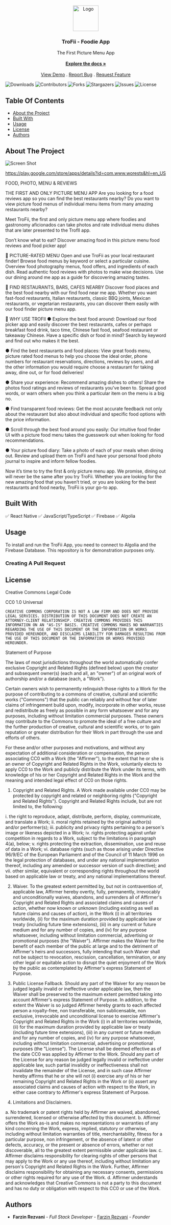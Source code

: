 <br/>
<p align="center">
  <a href="https://github.com/frezva2/TroFii">
    <img src="https://github.com/frezva2/TroFii/blob/main/assets/Icon_App_IOS2.png?raw=true" alt="Logo" width="80" height="80">
  </a>

  <h3 align="center">TroFii - Foodie App</h3>

  <p align="center">
    The First Picture Menu App
    <br/>
    <br/>
    <a href="https://github.com/frezva2/TroFii"><strong>Explore the docs »</strong></a>
    <br/>
    <br/>
    <a href="https://github.com/frezva2/TroFii">View Demo</a>
    .
    <a href="https://github.com/frezva2/TroFii/issues">Report Bug</a>
    .
    <a href="https://github.com/frezva2/TroFii/issues">Request Feature</a>
  </p>
</p>

![Downloads](https://img.shields.io/github/downloads/frezva2/TroFii/total) ![Contributors](https://img.shields.io/github/contributors/frezva2/TroFii?color=dark-green) ![Forks](https://img.shields.io/github/forks/frezva2/TroFii?style=social) ![Stargazers](https://img.shields.io/github/stars/frezva2/TroFii?style=social) ![Issues](https://img.shields.io/github/issues/frezva2/TroFii) ![License](https://img.shields.io/github/license/frezva2/TroFii) 

## Table Of Contents

* [About the Project](#about-the-project)
* [Built With](#built-with)
* [Usage](#usage)
* [License](#license)
* [Authors](#authors)

## About The Project

![Screen Shot](https://github.com/frezva2/TroFii/blob/main/assets/Feature%20Graphic.png?raw=true)

https://play.google.com/store/apps/details?id=com.www.worests&hl=en_US

FOOD, PHOTO, MENU & REVIEWS

THE FIRST AND ONLY PICTURE MENU APP
Are you looking for a food reviews app so you can find the best restaurants nearby?
Do you want to view picture food menus of individual menu items from many amazing restaurants nearby?

Meet TroFii, the first and only picture menu app where foodies and gastronomy aficionados can take photos and rate individual menu dishes that are later presented to the TrofII app.

Don’t know what to eat? Discover amazing food in this picture menu food reviews and food picker app!

📸 PICTURE-RATED MENU
Open and use TroFii as your local restaurant finder! Browse food menus by keyword or select a particular cuisine. Overview food photography menus, food offers, and ingredients of each dish. Read authentic food reviews with photos to make wise decisions. Use our dining around me app as a guide for discovering amazing tastes.

🔎 FIND RESTAURANTS, BARS, CAFES NEARBY
Discover food places and the best food nearby with our find food near me app. Whether you want fast-food restaurants, Italian restaurants, classic BBQ joints, Mexican restaurants, or vegetarian restaurants, you can discover them easily with our food finder picture menu app.

🍲 WHY USE TROFII
● Explore the best food around: Download our food picker app and easily discover the best restaurants, cafes or perhaps breakfast food drink, taco time, Chinese fast food, seafood restaurant or takeaway Chinese. Have a specific dish or food in mind? Search by keyword and find out who makes it the best.

● Find the best restaurants and food places: View great foods menu, picture rated food menus to help you choose the ideal order, phone numbers for restaurant reservations, directions, reviews by users, and all the other information you would require choose a restaurant for taking away, dine out, or for food deliveries!

● Share your experience: Recommend amazing dishes to others! Share the photos food ratings and reviews of restaurants you've been to. Spread good words, or warn others when you think a particular item on the menu is a big no.

● Find transparent food reviews: Get the most accurate feedback not only about the restaurant but also about individual and specific food options with the price information.

● Scroll through the best food around you easily: Our intuitive food finder UI with a picture food menu takes the guesswork out when looking for food recommendations.

● Your picture food diary: Take a photo of each of your meals when dining out. Review and upload them on TroFii and have your personal food photo journal to inspire and inform fellow foodies.

Now it’s time to try the first & only picture menu app. We promise, dining out will never be the same after you try TroFii. Whether you are looking for the new amazing food that you haven’t tried, or you are looking for the best restaurants and food nearby, TroFii is your go-to app.

## Built With

✅ React Native 
✅ JavaScript/TypeScript
✅ Firebase
✅ Algolia




## Usage

To install and run the TroFii App, you need to connect to Algolia and the Firebase Database. This repository is for demonstration purposes only.

### Creating A Pull Request



## License

Creative Commons Legal Code

CC0 1.0 Universal

    CREATIVE COMMONS CORPORATION IS NOT A LAW FIRM AND DOES NOT PROVIDE
    LEGAL SERVICES. DISTRIBUTION OF THIS DOCUMENT DOES NOT CREATE AN
    ATTORNEY-CLIENT RELATIONSHIP. CREATIVE COMMONS PROVIDES THIS
    INFORMATION ON AN "AS-IS" BASIS. CREATIVE COMMONS MAKES NO WARRANTIES
    REGARDING THE USE OF THIS DOCUMENT OR THE INFORMATION OR WORKS
    PROVIDED HEREUNDER, AND DISCLAIMS LIABILITY FOR DAMAGES RESULTING FROM
    THE USE OF THIS DOCUMENT OR THE INFORMATION OR WORKS PROVIDED
    HEREUNDER.

Statement of Purpose

The laws of most jurisdictions throughout the world automatically confer
exclusive Copyright and Related Rights (defined below) upon the creator
and subsequent owner(s) (each and all, an "owner") of an original work of
authorship and/or a database (each, a "Work").

Certain owners wish to permanently relinquish those rights to a Work for
the purpose of contributing to a commons of creative, cultural and
scientific works ("Commons") that the public can reliably and without fear
of later claims of infringement build upon, modify, incorporate in other
works, reuse and redistribute as freely as possible in any form whatsoever
and for any purposes, including without limitation commercial purposes.
These owners may contribute to the Commons to promote the ideal of a free
culture and the further production of creative, cultural and scientific
works, or to gain reputation or greater distribution for their Work in
part through the use and efforts of others.

For these and/or other purposes and motivations, and without any
expectation of additional consideration or compensation, the person
associating CC0 with a Work (the "Affirmer"), to the extent that he or she
is an owner of Copyright and Related Rights in the Work, voluntarily
elects to apply CC0 to the Work and publicly distribute the Work under its
terms, with knowledge of his or her Copyright and Related Rights in the
Work and the meaning and intended legal effect of CC0 on those rights.

1. Copyright and Related Rights. A Work made available under CC0 may be
protected by copyright and related or neighboring rights ("Copyright and
Related Rights"). Copyright and Related Rights include, but are not
limited to, the following:

  i. the right to reproduce, adapt, distribute, perform, display,
     communicate, and translate a Work;
 ii. moral rights retained by the original author(s) and/or performer(s);
iii. publicity and privacy rights pertaining to a person's image or
     likeness depicted in a Work;
 iv. rights protecting against unfair competition in regards to a Work,
     subject to the limitations in paragraph 4(a), below;
  v. rights protecting the extraction, dissemination, use and reuse of data
     in a Work;
 vi. database rights (such as those arising under Directive 96/9/EC of the
     European Parliament and of the Council of 11 March 1996 on the legal
     protection of databases, and under any national implementation
     thereof, including any amended or successor version of such
     directive); and
vii. other similar, equivalent or corresponding rights throughout the
     world based on applicable law or treaty, and any national
     implementations thereof.

2. Waiver. To the greatest extent permitted by, but not in contravention
of, applicable law, Affirmer hereby overtly, fully, permanently,
irrevocably and unconditionally waives, abandons, and surrenders all of
Affirmer's Copyright and Related Rights and associated claims and causes
of action, whether now known or unknown (including existing as well as
future claims and causes of action), in the Work (i) in all territories
worldwide, (ii) for the maximum duration provided by applicable law or
treaty (including future time extensions), (iii) in any current or future
medium and for any number of copies, and (iv) for any purpose whatsoever,
including without limitation commercial, advertising or promotional
purposes (the "Waiver"). Affirmer makes the Waiver for the benefit of each
member of the public at large and to the detriment of Affirmer's heirs and
successors, fully intending that such Waiver shall not be subject to
revocation, rescission, cancellation, termination, or any other legal or
equitable action to disrupt the quiet enjoyment of the Work by the public
as contemplated by Affirmer's express Statement of Purpose.

3. Public License Fallback. Should any part of the Waiver for any reason
be judged legally invalid or ineffective under applicable law, then the
Waiver shall be preserved to the maximum extent permitted taking into
account Affirmer's express Statement of Purpose. In addition, to the
extent the Waiver is so judged Affirmer hereby grants to each affected
person a royalty-free, non transferable, non sublicensable, non exclusive,
irrevocable and unconditional license to exercise Affirmer's Copyright and
Related Rights in the Work (i) in all territories worldwide, (ii) for the
maximum duration provided by applicable law or treaty (including future
time extensions), (iii) in any current or future medium and for any number
of copies, and (iv) for any purpose whatsoever, including without
limitation commercial, advertising or promotional purposes (the
"License"). The License shall be deemed effective as of the date CC0 was
applied by Affirmer to the Work. Should any part of the License for any
reason be judged legally invalid or ineffective under applicable law, such
partial invalidity or ineffectiveness shall not invalidate the remainder
of the License, and in such case Affirmer hereby affirms that he or she
will not (i) exercise any of his or her remaining Copyright and Related
Rights in the Work or (ii) assert any associated claims and causes of
action with respect to the Work, in either case contrary to Affirmer's
express Statement of Purpose.

4. Limitations and Disclaimers.

 a. No trademark or patent rights held by Affirmer are waived, abandoned,
    surrendered, licensed or otherwise affected by this document.
 b. Affirmer offers the Work as-is and makes no representations or
    warranties of any kind concerning the Work, express, implied,
    statutory or otherwise, including without limitation warranties of
    title, merchantability, fitness for a particular purpose, non
    infringement, or the absence of latent or other defects, accuracy, or
    the present or absence of errors, whether or not discoverable, all to
    the greatest extent permissible under applicable law.
 c. Affirmer disclaims responsibility for clearing rights of other persons
    that may apply to the Work or any use thereof, including without
    limitation any person's Copyright and Related Rights in the Work.
    Further, Affirmer disclaims responsibility for obtaining any necessary
    consents, permissions or other rights required for any use of the
    Work.
 d. Affirmer understands and acknowledges that Creative Commons is not a
    party to this document and has no duty or obligation with respect to
    this CC0 or use of the Work.

## Authors

* **Farzin Rezvani** - *Full Stack Developer* - [Farzin Rezvani](https://github.com/frezva2) - *Founder*
